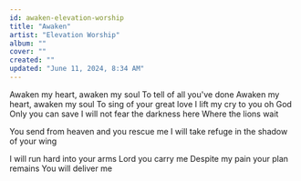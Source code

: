 ```yaml
---
id: awaken-elevation-worship
title: "Awaken"
artist: "Elevation Worship"
album: ""
cover: ""
created: ""
updated: "June 11, 2024, 8:34 AM"
---
```


Awaken my heart, awaken my soul
To tell of all you've done
Awaken my heart, awaken my soul
To sing of your great love
I lift my cry to you oh God
Only you can save
I will not fear the darkness here
Where the lions wait

You send from heaven and you rescue me
I will take refuge in the shadow of your wing

I will run hard into your arms
Lord you carry me
Despite my pain your plan remains
You will deliver me